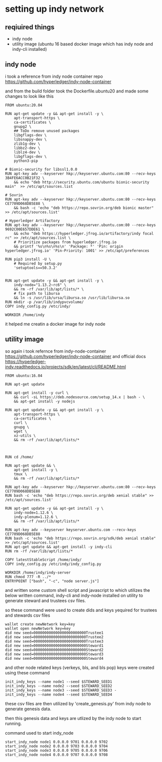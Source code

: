 # setting up indy network

## reqiuired things
   * indy node 
   * utility image (ubuntu 16 based docker image which has indy node and indy-cli installed)

## indy node

i took a reference from indy node container repo https://github.com/hyperledger/indy-node-container

and from the build folder took the Dockerfile.ubuntu20 and made some changes to look like this

``` 
FROM ubuntu:20.04

RUN apt-get update -y && apt-get install -y \
    apt-transport-https \
    ca-certificates \
    gnupg2 \
    ## ToDo remove unused packages
    libgflags-dev \
    libsnappy-dev \
    zlib1g-dev \
    libbz2-dev \
    liblz4-dev \
    libgflags-dev \
    python3-pip

# Bionic-security for libssl1.0.0
RUN apt-key adv --keyserver hkp://keyserver.ubuntu.com:80 --recv-keys 3B4FE6ACC0B21F32 \
    && echo "deb http://security.ubuntu.com/ubuntu bionic-security main"  >> /etc/apt/sources.list

# Sovrin
RUN apt-key adv --keyserver hkp://keyserver.ubuntu.com:80 --recv-keys CE7709D068DB5E88 \
    && bash -c 'echo "deb https://repo.sovrin.org/deb bionic master" >> /etc/apt/sources.list'

# Hyperledger Artifactory
RUN apt-key adv --keyserver hkp://keyserver.ubuntu.com:80 --recv-keys 9692C00E657DDE61 \
    && echo "deb https://hyperledger.jfrog.io/artifactory/indy focal rc" >> /etc/apt/sources.list \
    # Prioritize packages from hyperledger.jfrog.io
    && printf '%s\n%s\n%s\n' 'Package: *' 'Pin: origin hyperledger.jfrog.io' 'Pin-Priority: 1001' >> /etc/apt/preferences

RUN pip3 install -U \
    # Required by setup.py
    'setuptools==50.3.2'


RUN apt-get update -y && apt-get install -y \
    indy-node="1.13.2~rc6" \
    && rm -rf /var/lib/apt/lists/* \
    # fix path to libursa
    && ln -s /usr/lib/ursa/libursa.so /usr/lib/libursa.so
RUN mkdir -p /var/lib/indypvcvolume/
COPY indy_config.py /etc/indy/

WORKDIR /home/indy
```

it helped me creatin a docker image for indy node 

## utility image

so again i took refernce from indy-node-container https://github.com/hyperledger/indy-node-container and official docs https://hyperledger-indy.readthedocs.io/projects/sdk/en/latest/cli/README.html

``` 
FROM ubuntu:16.04

RUN apt-get update

RUN apt-get install -y curl \
    && curl -sL https://deb.nodesource.com/setup_14.x | bash - \
    && apt-get install -y nodejs

RUN apt-get update -y && apt-get install -y \
    apt-transport-https \
    ca-certificates \
    curl \
    gnupg \
    wget \
    xz-utils \
    && rm -rf /var/lib/apt/lists/*



RUN cd /home/

RUN apt-get update && \
    apt-get install -y \
    tmux \
    && rm -rf /var/lib/apt/lists/*

RUN apt-key adv --keyserver hkp://keyserver.ubuntu.com:80 --recv-keys CE7709D068DB5E88
RUN bash -c 'echo "deb https://repo.sovrin.org/deb xenial stable" >> /etc/apt/sources.list'

RUN apt-get update -y && apt-get install -y \
    indy-node=1.12.6 \
    indy-plenum=1.12.6 \
    && rm -rf /var/lib/apt/lists/*

RUN apt-key adv --keyserver keyserver.ubuntu.com --recv-keys CE7709D068DB5E88
RUN bash -c 'echo "deb https://repo.sovrin.org/sdk/deb xenial stable" >> /etc/apt/sources.list'
RUN apt-get update && apt-get install -y indy-cli
RUN rm -rf /var/lib/apt/lists/*

COPY latestStableScript /home/indy/
COPY indy_config.py /etc/indy/indy_config.py

WORKDIR /home/indy/indy-server
RUN chmod 777 -R ../*
ENTRYPOINT ["bash", "-c", "node server.js"]
```

and written some custom shell script and javascript to which utilizes the below written command, indy-cli and indy-node installed on utility to generate steward and trustees csv files.

so these command were used to create dids and keys yequired for trustees and stewards csv files

```
wallet create newNetwork key=key
wallet open newNetwork key=key
did new seed=000000000000000000000000Trustee1
did new seed=000000000000000000000000Trustee2
did new seed=000000000000000000000000Trustee3
did new seed=000000000000000000000000Steward1
did new seed=000000000000000000000000Steward2
did new seed=000000000000000000000000Steward3
did new seed=000000000000000000000000Steward4
```

and other node related keys (verkeys, bls, and bls pop) keys were created using these command 

``` 
init_indy_keys --name node1 --seed $STEWARD_SEED1
init_indy_keys --name node2 --seed $STEWARD_SEED2 
init_indy_keys --name node3 --seed $STEWARD_SEED3 -
init_indy_keys --name node4 --seed $STEWARD_SEED4
```


these csv files are then utilized by 'create_genesis.py' from indy node to generate genesis data.


then this genesis data and keys are utlized by the indy node to start running.

command used to start indy_node 

```
start_indy_node node1 0.0.0.0 9701 0.0.0.0 9702
start_indy_node node2 0.0.0.0 9703 0.0.0.0 9704
start_indy_node node3 0.0.0.0 9705 0.0.0.0 9706
start_indy_node node4 0.0.0.0 9707 0.0.0.0 9708
```
